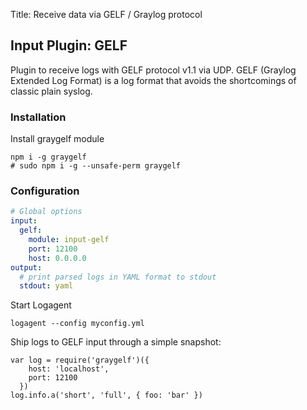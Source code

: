Title: Receive data via GELF / Graylog protocol 

## Input Plugin: GELF 

Plugin to receive logs with GELF protocol v1.1 via UDP. GELF (Graylog Extended Log Format) is a log format that avoids the shortcomings of classic plain syslog.

### Installation 

Install graygelf module 

```
npm i -g graygelf
# sudo npm i -g --unsafe-perm graygelf 
```

### Configuration

```yaml
# Global options
input:
  gelf: 
    module: input-gelf
    port: 12100
    host: 0.0.0.0
output:
  # print parsed logs in YAML format to stdout   
  stdout: yaml 
```

Start Logagent

```
logagent --config myconfig.yml
```

Ship logs to GELF input through a simple snapshot:

``` 
var log = require('graygelf')({
    host: 'localhost',
    port: 12100
  })
log.info.a('short', 'full', { foo: 'bar' })
``` 
